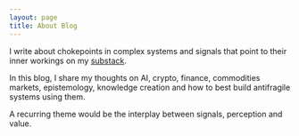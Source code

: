 ```yaml
---
layout: page
title: About Blog
---
```


I write about chokepoints in complex systems and signals that point to their inner workings on my [substack](https://signalsands.substack.com/).

In this blog, I share my thoughts on AI, crypto, finance, commodities markets, epistemology, knowledge creation and how to best build antifragile systems using them. 

A recurring theme would be the interplay between signals, perception and value.
